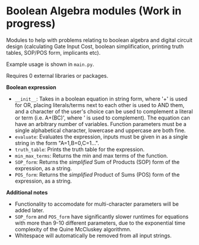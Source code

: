 # Boolean Algebra modules (Work in progress)
Modules to help with problems relating to boolean algebra and digital circuit design (calculating Gate Input Cost, boolean simplification, printing truth tables, SOP/POS form, implicants etc). 

Example usage is shown in `main.py`.

Requires 0 external libraries or packages. 

**Boolean expression**
- `__init__`: Takes in a boolean equation in string form, where '+' is used for OR, placing literals/terms next to each other is used to AND them, and a character of the user's choice can be used to complement a literal or term (i.e. A+(BC)', where ' is used to complement). The equation can have an arbitrary number of variables. Function parameters must be a single alphabetical character, lowercase and uppercase are both fine.  
- `evaluate`: Evaluates the expression, inputs must be given in as a single string in the form "A=1,B=0,C=1...".
- `truth_table`: Prints the truth table for the expression.
- `min_max_terms`: Returns the min and max terms of the function.
- `SOP_form`: Returns the *simplified* Sum of Products (SOP) form of the expression, as a string. 
- `POS_form`: Returns the *simplified* Product of Sums (POS) form of the expression, as a string. 

**Additional notes**
- Functionality to accomodate for multi-character parameters will be added later.
- `SOP_form` and `POS_form` have significantly slower runtimes for equations with more than 9-10 different parameters, due to the exponential time complexity of the Quine McCluskey algorithmn.
- Whitespace will automatically be removed from all input strings.

